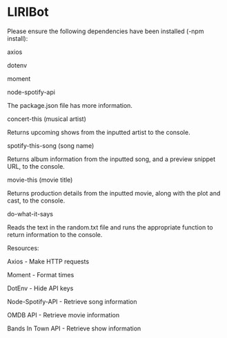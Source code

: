 # LIRIBot
Please ensure the following dependencies have been installed (-npm install):

axios

dotenv

moment

node-spotify-api

The package.json file has more information.

concert-this (musical artist)

Returns upcoming shows from the inputted artist to the console.

spotify-this-song (song name)

Returns album information from the inputted song, and a preview snippet URL, to the console.

movie-this (movie title)

Returns production details from the inputted movie, along with the plot and cast, to the console.

do-what-it-says

Reads the text in the random.txt file and runs the appropriate function to return information to the console.

Resources:

Axios - Make HTTP requests

Moment - Format times

DotEnv - Hide API keys

Node-Spotify-API - Retrieve song information

OMDB API - Retrieve movie information

Bands In Town API - Retrieve show information
